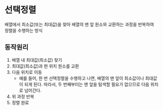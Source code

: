# 선택정렬
배열에서 최소값(또는 최대값)을 찾아 배열의 맨 앞 원소와 교환하는 과정을 반복하여 정렬을 수행하는 방식

## 동작원리
1. 배열 내 최대값(최소값) 찾기
2. 최대값(최소값)과 현 위치 원소를 교환
3. 다음 위치로 이동
    * 예를 들어, 한 번 선택정렬을 수행하고 나면, 배열의 맨 앞이 최소값이나 최대값이 되게 된다. 따라서, 두 번째부터는 맨 앞을 탐색할 필요가 없으므로 다음 위치로 넘어간다.
4. 위 과정 반복
5. 정렬 완료